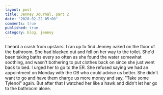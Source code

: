 ```yaml
---
layout: post
title: Jenney Journal, part 2
date: "2020-02-22 05:00"
comments: true
published: true
category: blog, jenney
---
```


I heard a crash from upstairs. I ran up to find Jenney naked on the floor of the bathroom. She had blacked out and fell on her way to the toilet. She'd been taking baths every so often as she found the water somewhat soothing, and wasn't bothering to put clothes back on since she just went back to bed. I urged her to go to the ER. She refused saying we had an appointment on Monday with the OB who could advise us better. She didn't want to go and have them charge us more money and say, "Take some Tylenol" again. But after that I watched her like a hawk and didn't let her go to the bathroom alone.
